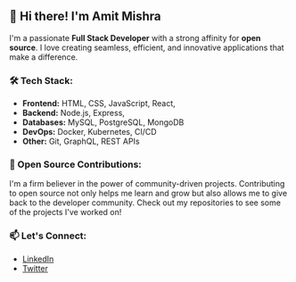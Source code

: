 ## 👋 Hi there! I'm Amit Mishra

I'm a passionate **Full Stack Developer** with a strong affinity for **open source**. I love creating seamless, efficient, and innovative applications that make a difference.

### 🛠️ Tech Stack:
- **Frontend:** HTML, CSS, JavaScript, React, 
- **Backend:** Node.js, Express,
- **Databases:** MySQL, PostgreSQL, MongoDB
- **DevOps:** Docker, Kubernetes, CI/CD
- **Other:** Git, GraphQL, REST APIs

### 🌟 Open Source Contributions:
I'm a firm believer in the power of community-driven projects. Contributing to open source not only helps me learn and grow but also allows me to give back to the developer community. Check out my repositories to see some of the projects I've worked on!

### 📫 Let's Connect:
- [LinkedIn](https://www.linkedin.com/in/amit-mishra512/)
- [Twitter](https://x.com/amitmishra2510/)



